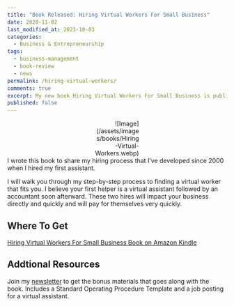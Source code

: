 ```yaml
---
title: "Book Released: Hiring Virtual Workers For Small Business"
date: 2020-11-02
last_modified_at: 2023-10-03
categories:
  - Business & Entrepreneurship
tags:
  - business-management
  - book-review
  - news
permalink: /hiring-virtual-workers/
comments: true
excerpt: My new book Hiring Virtual Workers For Small Business is published
published: false
---
```

<div style="width:20%; margin:0 auto;" align="right" markdown="1">
![Image](/assets/images/books/Hiring-Virtual-Workers.webp)
</div>
I wrote this book to share my hiring process that I’ve developed since 2000 when I hired my first assistant. 

I will walk you through my step-by-step process to finding a virtual worker that fits you. I believe your first helper is a virtual assistant followed by an accountant soon afterward. These two hires will impact your business directly and quickly and will pay for themselves very quickly.

## Where To Get

[Hiring Virtual Workers For Small Business Book on Amazon Kindle](https://amzn.to/2FvAxx9)

## Addtional Resources
Join my [newsletter](/newsletter/) to get the bonus materials that goes along with the book. Includes a Standard Operating Procedure Template and a job posting for a virtual assistant.